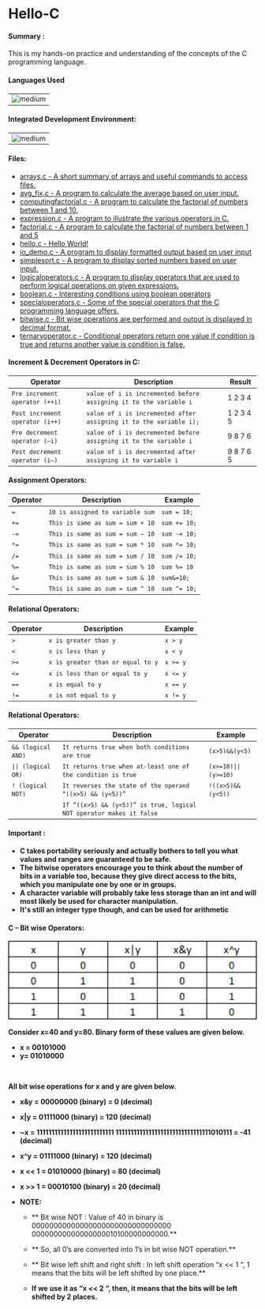 # Hello-C
<h4>Summary :</h4>
This is my hands-on practice and understanding of the concepts of the C programming language.

<h4>Languages Used</h4>
<table>
  <tr>
    <td><img alt="medium" src="https://img.shields.io/badge/C-00599C?style=for-the-badge&logo=c&logoColor=white"></td>
  </tr>
</table>

<h4>Integrated Development Environment:</h4>
<table>
  <tr>
<td><img alt="medium" src="https://img.shields.io/badge/Emacs-%237F5AB6.svg?&style=for-the-badge&logo=gnu-emacs&logoColor=white"></td>
  </tr>
</table>

<h4>Files: </h4>

* [arrays.c - A short summary of arrays and useful commands to access files.](./arrays.c)
* [avg_fix.c - A program to calculate the average based on user input.](./avg_fix.c)
* [computingfactorial.c - A program to calculate the factorial of numbers between 1 and 10.](./computingfactorial.c)
* [expression.c - A program to illustrate the various operators in C.](./expression.c)
* [factorial.c - A program to calculate the factorial of numbers between 1 and 5](./factorial.c)
* [hello.c - Hello World!](./hello.c)
* [io_demo.c - A program to display formatted output based on user input](./io_demo.c)
* [simplesort.c - A program to display sorted numbers based on user input.](./simplesort.c)
* [logicaloperators.c - A program to display operators that are used to perform logical operations on given expressions.](./logicaloperators.c)
* [boolean.c - Interesting conditions using boolean operators](./boolean.c)
* [specialoperators.c - Some of the special operators that the C programming language offers.](./specialoperators.c)
* [bitwise.c - Bit wise operations are performed and output is displayed in decimal format.](./bitwise.c)
* [ternaryoperator.c - Conditional operators return one value if condition is true and returns another value is condition is false.](./ternaryoperator.c)

<h4>Increment & Decrement Operators in C: </h4>

| Operator                          | Description                                                        | Result    |
| ----------------------------------| -------------------------------------------------------------------| ----------|
| `Pre increment operator (++i)`    | `value of i is incremented before assigning it to the variable i`  | 1 2 3 4   |
| `Post increment operator (i++)`   | `value of i is incremented after assigning it to the variable i);` | 1 2 3 4 5 |
| `Pre decrement operator (–i)`     | `value of i is decremented before assigning it to the variable i`  | 9 8 7 6   |
| `Post decrement operator (i–)`    | `value of i is decremented after assigning it to variable i`       | 9 8 7 6 5 |

<h4>Assignment Operators: </h4>

| Operator | Description                       | Example      |
| ---------|-----------------------------------| -------------| 
| `=`      | `10 is assigned to variable sum`  | `sum = 10;`  |
| `+=`     | `This is same as sum = sum + 10`  | `sum += 10;` |
| `-=`     | `This is same as sum = sum – 10`  | `sum -= 10;` |
| `*=`     | `This is same as sum = sum * 10`  | `sum *= 10;` |
| `/=`     | `This is same as sum = sum / 10`  | `sum /= 10;` |
| `%=`     | `This is same as sum = sum % 10`  | `sum %= 10`  |
| `&=`     | `This is same as sum = sum & 10`  | `sum&=10;`   |
| `^=`     | `This is same as sum = sum ^ 10`  | `sum ^= 10;` |

<h4>Relational Operators: </h4>

| Operator | Description                        | Example   |
| ---------|------------------------------------| ----------| 
| `>`      | `x is greater than y`              | `x > y`   |
| `<`      | `x is less than y`                 | `x < y`   |
| `>=`     | `x is greater than or equal to y`  | `x >= y ` |
| `<=`     | `x is less than or equal to y`     | `x <= y`  |
| `==`     | `x is equal to y`                  | `x == y`  |
| `!=`     | `x is not equal to y`              | `x != y`  |

<h4>Relational Operators: </h4>

| Operator            | Description                                                           | Example              |
| --------------------|-----------------------------------------------------------------------| ---------------------| 
| `&& (logical AND)`  | `It returns true when both conditions are true`                       | `(x>5)&&(y<5)`       |
| `\|\| (logical OR)` | `It returns true when at-least one of the condition is true`          | `(x>=10)\|\|(y>=10)` |
| `! (logical NOT)`   | `It reverses the state of the operand “((x>5) && (y<5))”`             | `!((x>5)&&(y<5))`    | 
|                     | `If “((x>5) && (y<5))” is true, logical NOT operator makes it false`  |                      |

<h4>Important :</h4>

* **C takes portability seriously and actually bothers to tell you what values and ranges are guaranteed to be safe.**
* **The bitwise operators encourage you to think about the number of bits in a variable too, because they give direct access to the bits, 
which you manipulate one by one or in groups.**
* **A character variable will probably take less storage than an int and will most likely be used for character manipulation.**
* **It's still an integer type though, and can be used for arithmetic**

<h4>C – Bit wise Operators: </h4>

<img src="https://github.com/iamnotnato/Hello-C/blob/master/Truth-table-2.png" width="600">

**Consider x=40 and y=80. Binary form of these values are given below.**
  * **x = 00101000**
  * **y=  01010000**

<br>

**All bit wise operations for x and y are given below.**
 * **x&y = 00000000 (binary) = 0 (decimal)**
 * **x|y = 01111000 (binary) = 120 (decimal)**
 * **~x = 11111111111111111111111111 11111111111111111111111111111111010111 = -41 (decimal)**
 * **x^y = 01111000 (binary) = 120 (decimal)**
 * **x << 1 = 01010000 (binary) = 80 (decimal)**
 * **x >> 1 = 00010100 (binary) = 20 (decimal)**

* **NOTE:**
  * ** Bit wise NOT : Value of 40 in binary is 00000000000000000000000000000000 00000000000000000010100000000000.**
  * ** So, all 0’s are converted into 1’s in bit wise NOT operation.**
 
  * ** Bit wise left shift and right shift : In left shift operation “x << 1 “, 1 means that the bits will be left shifted by one place.**
  * **If we use it as “x << 2 “,  then, it means that the bits will be left shifted by 2 places.**
